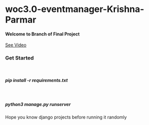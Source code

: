 # woc3.0-eventmanager-Krishna-Parmar
<h4>Welcome to Branch of Final Project</h4>
<a href="https://github.com/ParmarKrishna/woc3.0-eventmanager-Krishna-Parmar/blob/FinalProject/WOC%20Final%20Video.mp4">See Video</a><br>
<h3>Get Started</h3><br>
<h5>pip install -r requirements.txt</h5><br>
<h5>python3 manage.py runserver</h5>
<p>Hope you know django projects before running it randomly</p>

